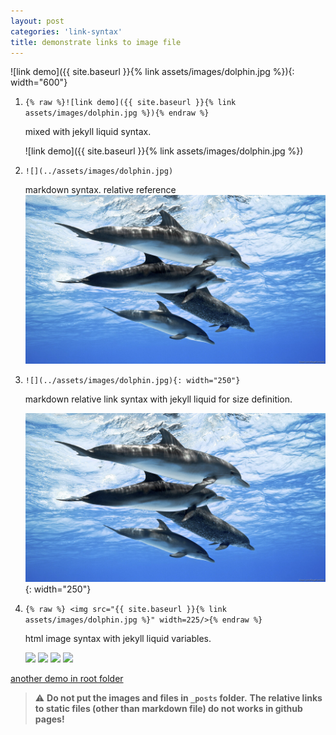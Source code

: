 ```yaml
---
layout: post
categories: 'link-syntax'
title: demonstrate links to image file
---
```


![link demo]({{ site.baseurl }}{% link assets/images/dolphin.jpg %}){: width="600"}

1. `{% raw %}![link demo]({{ site.baseurl }}{% link assets/images/dolphin.jpg %}){% endraw %}`

    mixed with jekyll liquid syntax. 

    ![link demo]({{ site.baseurl }}{% link assets/images/dolphin.jpg %})

1. `![](../assets/images/dolphin.jpg)`

    markdown syntax. relative reference
    ![](../assets/images/dolphin.jpg)

1. `![](../assets/images/dolphin.jpg){: width="250"}`

    markdown relative link syntax with jekyll liquid for size definition.

    ![](../assets/images/dolphin.jpg){: width="250"}

1. `{% raw %} <img src="{{ site.baseurl }}{% link assets/images/dolphin.jpg %}" width=225/>{% endraw %}`

    html image syntax with jekyll liquid variables.

    <img src="{{ site.baseurl }}{% link assets/images/dolphin.jpg %}" width=225/>
    <img src="{{ site.baseurl }}{% link assets/images/dolphin.jpg %}" width=225/>
    <img src="{{ site.baseurl }}{% link assets/images/dolphin.jpg %}" width=225/>
    <img src="{{ site.baseurl }}{% link assets/images/dolphin.jpg %}" width=225/>

[another demo in root folder](../demonstrate-links-in-root-folder.md.md)


> ⚠️ **Do not put the images and files in `_posts` folder.**
> **The relative links to static files (other than markdown file) do not works in github pages!**
